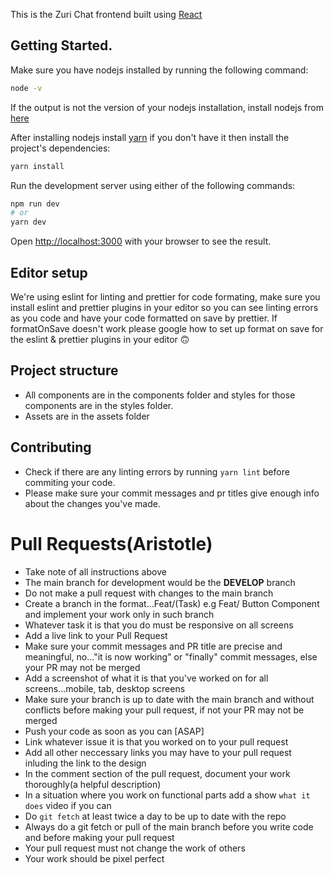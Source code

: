 This is the Zuri Chat frontend built using [React](https://reactjs.org/)

## Getting Started.

Make sure you have nodejs installed by running the following command:

```bash
node -v
```

If the output is not the version of your nodejs installation, install nodejs from [here](https://nodejs.org/en/download/)

After installing nodejs install [yarn](https://www.npmjs.com/package/yarn) if you don't have it then install the project's dependencies:

```bash
yarn install
```

Run the development server using either of the following commands:

```bash
npm run dev
# or
yarn dev
```

Open [http://localhost:3000](http://localhost:3000) with your browser to see the result.

## Editor setup

We're using eslint for linting and prettier for code formating, make sure you install eslint and prettier plugins in your editor so you can
see linting errors as you code and have your code formatted on save by prettier. If formatOnSave doesn't work please google how to set up
format on save for the eslint & prettier plugins in your editor 🙃

## Project structure

- All components are in the components folder and styles for those components are in the styles folder.
- Assets are in the assets folder

## Contributing

- Check if there are any linting errors by running `yarn lint` before commiting your code.
- Please make sure your commit messages and pr titles give enough info about the changes you've made.


# Pull Requests(Aristotle)

- Take note of all instructions above
- The main branch for development would be the **DEVELOP** branch
- Do not make a pull request with changes to the main branch
- Create a branch in the format...Feat/(Task) e.g Feat/ Button Component and implement your work only in such branch
- Whatever task it is that you do must be responsive on all screens
- Add a live link to your Pull Request
- Make sure your commit messages and PR title are precise and meaningful, no..."it is now working" or "finally" commit messages, else your PR may not be merged
- Add a screenshot of what it is that you've worked on for all screens...mobile, tab, desktop screens
- Make sure your branch is up to date with the main branch and without conflicts before making your pull request, if not your PR may not be merged 
- Push your code as soon as you can [ASAP]
- Link whatever issue it is that you worked on to your pull request
- Add all other neccessary links you may have to your pull request inluding the link to the design 
- In the comment section of the pull request, document your work thoroughly(a helpful description)
- In a situation where you work on functional parts add a show `what it does` video if you can
- Do `git fetch` at least twice a day to be up to date with the repo
- Always do a git fetch or pull of the main branch before you write code and before making your pull request 
- Your pull request must not change the work of others
- Your work should be pixel perfect

